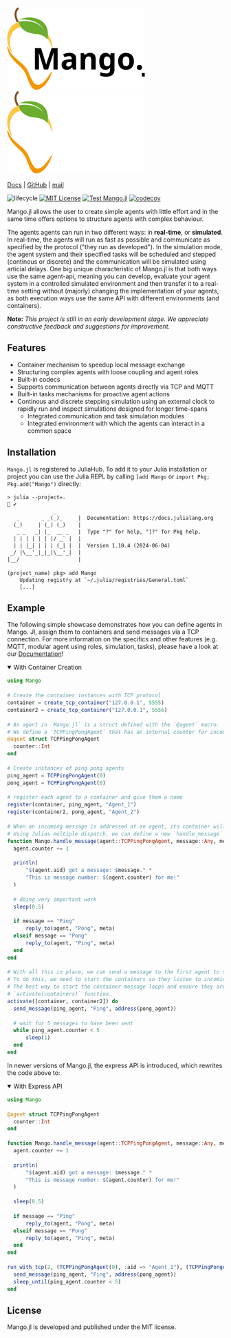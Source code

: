 
<p align="center">

![logo](docs/src/Logo_mango_ohne_sub.svg#gh-light-mode-only)
![logo](docs/src/Logo_mango_ohne_sub_white.svg#gh-dark-mode-only)

</p>

[Docs](https://offis-dai.github.io/Mango.jl/stable)
| [GitHub](https://github.com/OFFIS-DAI/Mango.jl) | [mail](mailto:mango@offis.de)

<!-- Tidyverse lifecycle badges, see https://www.tidyverse.org/lifecycle/ Uncomment or delete as needed. -->
![lifecycle](https://img.shields.io/badge/lifecycle-maturing-blue.svg)
[![MIT License](https://img.shields.io/badge/license-MIT-green.svg)](https://github.com/OFFIS-DAI/Mango.jl/blob/development/LICENSE)
[![Test Mango.jl](https://github.com/OFFIS-DAI/Mango.jl/actions/workflows/test-mango.yml/badge.svg)](https://github.com/OFFIS-DAI/Mango.jl/actions/workflows/test-mango.yml)
[![codecov](https://codecov.io/gh/OFFIS-DAI/Mango.jl/graph/badge.svg?token=JRZB5T2T2M)](https://codecov.io/gh/OFFIS-DAI/Mango.jl)

<!--
![lifecycle](https://img.shields.io/badge/lifecycle-experimental-orange.svg)
![lifecycle](https://img.shields.io/badge/lifecycle-stable-green.svg)
![lifecycle](https://img.shields.io/badge/lifecycle-retired-orange.svg)
![lifecycle](https://img.shields.io/badge/lifecycle-archived-red.svg)
![lifecycle](https://img.shields.io/badge/lifecycle-dormant-blue.svg) 
-->  



Mango.jl allows the user to create simple agents with little effort and in the same time offers options to structure agents with complex behaviour.

The agents agents can run in two different ways: in **real-time**, or **simulated**. In real-time, the agents will run as fast as possible and communicate as specified by the protocol ("they run as developed"). In the simulation mode, the agent system and their specified tasks will be scheduled and stepped (continous or discrete) and the communication will be simulated using articial delays. One big unique characteristic of Mango.jl is that both ways use the same agent-api, meaning you can develop, evaluate your agent system in a controlled simulated environment and then transfer it to a real-time setting without (majorly) changing the implementation of your agents, as both execution ways use the same API with different environments (and containers).

**Note:** _This project is still in an early development stage. 
We appreciate constructive feedback and suggestions for improvement._

## Features

* Container mechanism to speedup local message exchange
* Structuring complex agents with loose coupling and agent roles
* Built-in codecs
* Supports communication between agents directly via TCP and MQTT
* Built-in tasks mechanisms for proactive agent actions
* Continous and discrete stepping simulation using an external clock to rapidly run and inspect simulations designed for longer time-spans
  * Integrated communication and task simulation modules
  * Integrated environment with which the agents can interact in a common space

## Installation
`Mango.jl` is registered to JuliaHub.
To add it to your Julia installation or project you can use the Julia REPL by calling `]add Mango` or `import Pkg; Pkg.add("Mango")` directly:

```
> julia --project=.                                                         ✔ 
               _
   _       _ _(_)_     |  Documentation: https://docs.julialang.org
  (_)     | (_) (_)    |
   _ _   _| |_  __ _   |  Type "?" for help, "]?" for Pkg help.
  | | | | | | |/ _` |  |
  | | |_| | | | (_| |  |  Version 1.10.4 (2024-06-04)
 _/ |\__'_|_|_|\__'_|  |  
|__/                   |

(project_name) pkg> add Mango
    Updating registry at `~/.julia/registries/General.toml`
    [...]
```

## Example

The following simple showcase demonstrates how you can define agents in Mango. Jl, assign them to containers and send messages via a TCP connection. For more information on the specifics and other features (e.g. MQTT, modular agent using roles, simulation, tasks), please have a look at our [Documentation](https://offis-dai.github.io/Mango.jl/stable)!

<details open>
  <summary>With Container Creation</summary>    
  
  ```julia
using Mango

# Create the container instances with TCP protocol
container = create_tcp_container("127.0.0.1", 5555)
container2 = create_tcp_container("127.0.0.1", 5556)

# An agent in `Mango.jl` is a struct defined with the `@agent` macro.
# We define a `TCPPingPongAgent` that has an internal counter for incoming messages.
@agent struct TCPPingPongAgent
    counter::Int
end

# Create instances of ping pong agents
ping_agent = TCPPingPongAgent(0)
pong_agent = TCPPingPongAgent(0)

# register each agent to a container and give them a name
register(container, ping_agent, "Agent_1")
register(container2, pong_agent, "Agent_2")

# When an incoming message is addressed at an agent, its container will call the `handle_message` function for it. 
# Using Julias multiple dispatch, we can define a new `handle_message` method for our agent.
function Mango.handle_message(agent::TCPPingPongAgent, message::Any, meta::Any)
    agent.counter += 1

    println(
        "$(agent.aid) got a message: $message." *
        "This is message number: $(agent.counter) for me!"
    )

    # doing very important work
    sleep(0.5)

    if message == "Ping"
        reply_to(agent, "Pong", meta)
    elseif message == "Pong"
        reply_to(agent, "Ping", meta)
    end
end

# With all this in place, we can send a message to the first agent to start the repeated message exchange.
# To do this, we need to start the containers so they listen to incoming messages and send the initating message.
# The best way to start the container message loops and ensure they are correctly shut down in the end is the
# `activate(containers)` function.
activate([container, container2]) do
    send_message(ping_agent, "Ping", address(pong_agent))

    # wait for 5 messages to have been sent
    while ping_agent.counter < 5
        sleep(1)
    end
end
  ```
</details>

In newer versions of Mango.jl, the express API is introduced, which rewrites the code above to:

<details open>
  <summary>With Express API</summary>

  ```julia
using Mango

@agent struct TCPPingPongAgent
    counter::Int
end

function Mango.handle_message(agent::TCPPingPongAgent, message::Any, meta::Any)
    agent.counter += 1

    println(
        "$(agent.aid) got a message: $message." *
        "This is message number: $(agent.counter) for me!"
    )

    sleep(0.5)

    if message == "Ping"
        reply_to(agent, "Pong", meta)
    elseif message == "Pong"
        reply_to(agent, "Ping", meta)
    end
end

run_with_tcp(2, (TCPPingPongAgent(0), :aid => "Agent_1"), (TCPPingPongAgent(0), :aid => "Agent_2")) do
    send_message(ping_agent, "Ping", address(pong_agent))
    sleep_until(ping_agent.counter < 5)
end
  ```
</details>

## License
Mango.jl is developed and published under the MIT license.
<!-- travis-ci.com badge, uncomment or delete as needed, depending on whether you are using that service. -->
<!-- [![Build Status](https://travis-ci.com/mango/mango.jl.svg?branch=master)](https://travis-ci.com/mango/mango.jl) -->
<!-- Coverage badge on codecov.io, which is used by default. -->
<!-- Documentation -- uncomment or delete as needed -->
<!--
[![Documentation](https://img.shields.io/badge/docs-stable-blue.svg)](https://mango.github.io/mango.jl/stable)
[![Documentation](https://img.shields.io/badge/docs-master-blue.svg)](https://mango.github.io/mango.jl/dev)
-->
<!-- Aqua badge, see test/runtests.jl -->
<!-- [![Aqua QA](https://raw.githubusercontent.com/JuliaTesting/Aqua.jl/master/badge.svg)](https://github.com/JuliaTesting/Aqua.jl) -->
